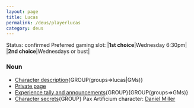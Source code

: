 ```yaml
---
layout: page
title: Lucas
permalink: /deus/playerlucas
category: deus
---
```

Status: confirmed
Preferred gaming slot:
|__1st choice__|Wednesday 6:30pm|
|__2nd choice__|Wednesdays or bust|
### Noun
* [Character description](char-public-lucas){GROUP(groups=&gt;lucas|GMs)}
* [Private page](char-private-lucas)
* [Experience tally and announcements](announce-lucas){GROUP}{GROUP(groups=&gt;GMs)}
* [Character secrets](char-secrets-lucas){GROUP}
Pax Artificium character: [Daniel Miller](/pax/pcs/daniel.html)

